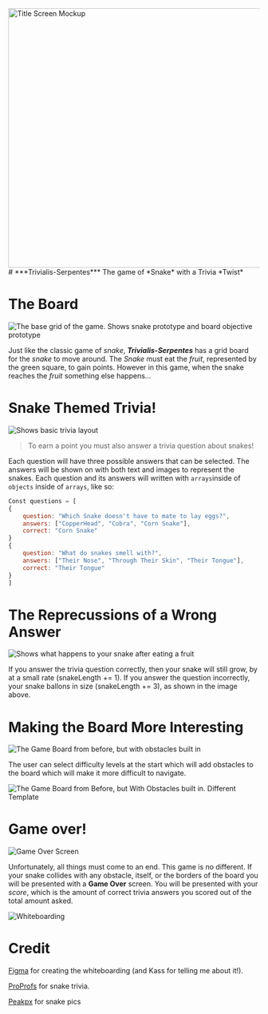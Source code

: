 <!-- ![Project Whiteboard Overview](./TitleScreenMockUp.PNG) -->
<img src ="TitleScreenMockUp.PNG" alt="Title Screen Mockup" width =520px/> 
# ***Trivialis-Serpentes***
The game of *Snake* with a Trivia *Twist*

# The Board
![The base grid of the game. Shows snake prototype and board objective prototype](./BaseGrid.PNG)

Just like the classic game of *snake*, ***Trivialis-Serpentes*** has a grid board for the *snake* to move around. The *Snake* must eat the *fruit*, represented by the green square, to gain points. However in this game, when the snake reaches the *fruit*  something else happens...

# Snake Themed Trivia!

![Shows basic trivia layout](./TriviaPopUp.PNG)

> To earn a point you must also answer a trivia question about snakes!

 Each question will have three possible answers that can be selected. The answers will be shown on <cards> with both text and images to represent the snakes. Each question and its answers will written with `arrays`inside of `objects` inside of `arrays`, like so:

```javascript
Const questions = [
{
    question: "Which Snake doesn't have to mate to lay eggs?",
    answers: ["CopperHead", "Cobra", "Corn Snake"],
    correct: "Corn Snake"
}
{
    question: "What do snakes smell with?",
    answers: ["Their Nose", "Through Their Skin", "Their Tongue"],
    correct: "Their Tongue"
}
]
```

# The Reprecussions of a Wrong Answer

![Shows what happens to your snake after eating a fruit](./SnakeGrowthDemonstration.PNG)

If you answer the trivia question correctly, then your snake will still grow, by at a small rate (snakeLength += 1). If you answer the question incorrectly, your snake ballons in size (snakeLength += 3), as shown in the image above. 


# Making the Board More Interesting

![The Game Board from before, but with obstacles built in](./BoardWithObstacles.PNG)

The user can select difficulty levels at the start which will add obstacles to the board which will make it more difficult to navigate. 

![The Game Board from Before, but With Obstacles built in. Different Template](./BoardWithObstaclesTemplate1.PNG)

# Game over!

![Game Over Screen](./GameOverScreen.PNG)

Unfortunately, all things must come to an end. This game is no different. If your snake collides with any obstacle, itself, or the borders of the board you will be presented with a **Game Over** screen. You will be presented with your *score*, which is the amount of correct trivia answers you scored out of the total amount asked. 

![Whiteboarding](./ProjectOverview.PNG)

# Credit


[Figma](https://figma.com) for creating the whiteboarding (and Kass for telling me about it!).

[ProProfs](https://www.proprofs.com/quiz-school/quizshow.php?title=hard-snake-quiz&q=7) for snake trivia.

[Peakpx](https://www.peakpx.com) for snake pics

